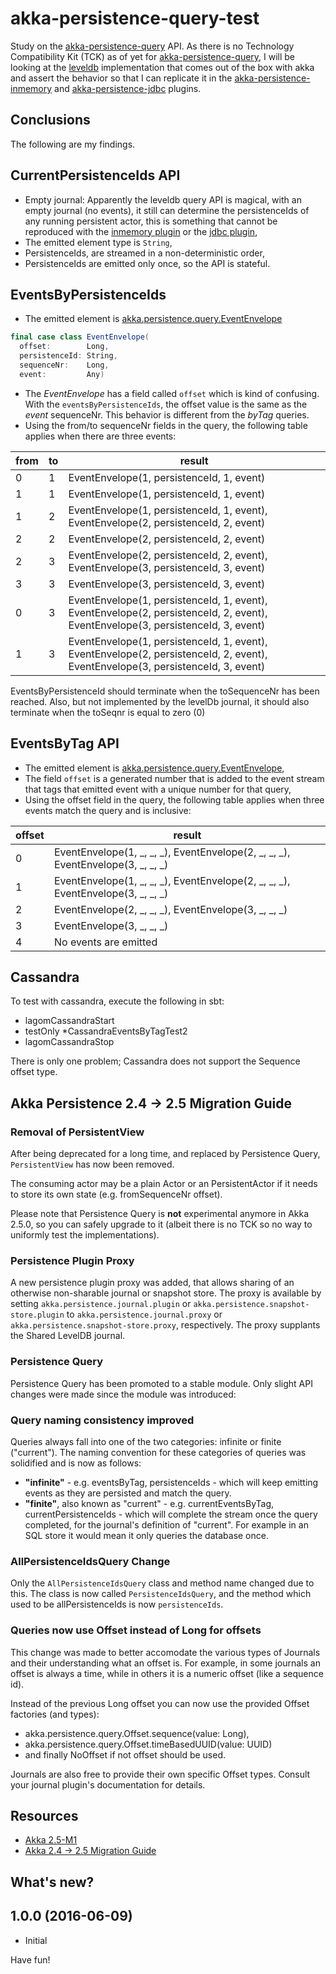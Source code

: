 # akka-persistence-query-test
Study on the [akka-persistence-query][query] API. As there is no Technology Compatibility Kit (TCK) as of yet for [akka-persistence-query][query], I will be looking at the [leveldb][query-leveldb] implementation that comes out of the box with akka and assert the behavior so that I can replicate it in the [akka-persistence-inmemory][inmemory] and [akka-persistence-jdbc][jdbc] plugins. 

## Conclusions
The following are my findings.

## CurrentPersistenceIds API
- Empty journal: Apparently the leveldb query API is magical, with an empty journal (no events), it still can determine 
the persistenceIds of any running persistent actor, this is something that cannot be reproduced with the [inmemory plugin][inmemory] 
or the [jdbc plugin][jdbc],
- The emitted element type is `String`,
- PersistenceIds, are streamed in a non-deterministic order,
- PersistenceIds are emitted only once, so the API is stateful.

## EventsByPersistenceIds
- The emitted element is [akka.persistence.query.EventEnvelope][eventenvelope]

```scala
final case class EventEnvelope(
  offset:        Long,
  persistenceId: String,
  sequenceNr:    Long,
  event:         Any)
```

- The _EventEnvelope_ has a field called `offset` which is kind of confusing. With the `eventsByPersistenceIds`, the offset
value is the same as the *event* sequenceNr. This behavior is different from the _byTag_ queries. 
- Using the from/to sequenceNr fields in the query, the following table applies when there are three events:

from | to  | result
---- | --- | ------
0 | 1 | EventEnvelope(1, persistenceId, 1, event)
1 | 1 | EventEnvelope(1, persistenceId, 1, event)
1 | 2 | EventEnvelope(1, persistenceId, 1, event), EventEnvelope(2, persistenceId, 2, event)
2 | 2 | EventEnvelope(2, persistenceId, 2, event)
2 | 3 | EventEnvelope(2, persistenceId, 2, event), EventEnvelope(3, persistenceId, 3, event)
3 | 3 | EventEnvelope(3, persistenceId, 3, event)
0 | 3 | EventEnvelope(1, persistenceId, 1, event), EventEnvelope(2, persistenceId, 2, event), EventEnvelope(3, persistenceId, 3, event)
1 | 3 | EventEnvelope(1, persistenceId, 1, event), EventEnvelope(2, persistenceId, 2, event), EventEnvelope(3, persistenceId, 3, event)

EventsByPersistenceId should terminate when the toSequenceNr has been reached.
Also, but not implemented by the levelDb journal, it should also terminate when the toSeqnr is equal to zero (0)

## EventsByTag API
- The emitted element is [akka.persistence.query.EventEnvelope][eventenvelope],
- The field `offset` is a generated number that is added to the event stream that tags that emitted event with a
unique number for that query,
- Using the offset field in the query, the following table applies when three events match the query and is inclusive:

offset | result 
------ | ------
0 | EventEnvelope(1, _, _, _), EventEnvelope(2, _, _, _), EventEnvelope(3, _, _, _)
1 | EventEnvelope(1, _, _, _), EventEnvelope(2, _, _, _), EventEnvelope(3, _, _, _)
2 | EventEnvelope(2, _, _, _), EventEnvelope(3, _, _, _)
3 | EventEnvelope(3, _, _, _)
4 | No events are emitted

## Cassandra
To test with cassandra, execute the following in sbt:

- lagomCassandraStart
- testOnly *CassandraEventsByTagTest2
- lagomCassandraStop

There is only one problem; Cassandra does not support the Sequence offset type.


## Akka Persistence 2.4 -> 2.5 Migration Guide
### Removal of PersistentView
After being deprecated for a long time, and replaced by Persistence Query, `PersistentView` has now been removed.

The consuming actor may be a plain Actor or an PersistentActor if it needs to store its own state (e.g. fromSequenceNr offset).

Please note that Persistence Query is __not__ experimental anymore in Akka 2.5.0, so you can safely upgrade to it
(albeit there is no TCK so no way to uniformly test the implementations).

### Persistence Plugin Proxy
A new persistence plugin proxy was added, that allows sharing of an otherwise non-sharable journal or snapshot store. 
The proxy is available by setting `akka.persistence.journal.plugin` or `akka.persistence.snapshot-store.plugin` to 
`akka.persistence.journal.proxy` or `akka.persistence.snapshot-store.proxy`, respectively. 
The proxy supplants the Shared LevelDB journal.

### Persistence Query
Persistence Query has been promoted to a stable module. Only slight API changes were made since the module was introduced:

### Query naming consistency improved
Queries always fall into one of the two categories: infinite or finite ("current"). The naming convention for these 
categories of queries was solidified and is now as follows:

- __"infinite"__ - e.g. eventsByTag, persistenceIds - which will keep emitting events as they are persisted and match the query.
- __"finite"__, also known as "current" - e.g. currentEventsByTag, currentPersistenceIds - which will complete the stream once the query completed, for the journal's definition of "current". For example in an SQL store it would mean it only queries the database once.

### AllPersistenceIdsQuery Change 
Only the `AllPersistenceIdsQuery` class and method name changed due to this. The class is now called `PersistenceIdsQuery`, 
and the method which used to be allPersistenceIds is now `persistenceIds`.

### Queries now use Offset instead of Long for offsets
This change was made to better accomodate the various types of Journals and their understanding what an offset is. 
For example, in some journals an offset is always a time, while in others it is a numeric offset (like a sequence id).

Instead of the previous Long offset you can now use the provided Offset factories (and types):

- akka.persistence.query.Offset.sequence(value: Long),
- akka.persistence.query.Offset.timeBasedUUID(value: UUID)
- and finally NoOffset if not offset should be used.

Journals are also free to provide their own specific Offset types. Consult your journal plugin's documentation for details.



## Resources
- [Akka 2.5-M1](http://akka.io/news/2017/01/26/akka-2.5-M1-released.html)
- [Akka 2.4 -> 2.5 Migration Guide](http://doc.akka.io/docs/akka/2.5-M1/project/migration-guide-2.4.x-2.5.x.html?_ga=1.105859075.164285114.1438178939)

## What's new?

## 1.0.0 (2016-06-09)
  - Initial

Have fun!

[akka]: http://akka.io/
[scala]: http://www.scala-lang.org/
[query]: http://doc.akka.io/docs/akka/current/scala/persistence-query.html
[query-leveldb]: http://doc.akka.io/docs/akka/current/scala/persistence-query-leveldb.html
[inmemory]: https://github.com/dnvriend/akka-persistence-inmemory
[jdbc]: https://github.com/dnvriend/akka-persistence-jdbc
[eventenvelope]: https://github.com/akka/akka/blob/4acc1cca6a27be0ff80f801de3640f91343dce94/akka-persistence-query/src/main/scala/akka/persistence/query/EventEnvelope.scala